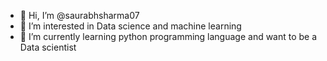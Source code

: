 - 👋 Hi, I’m @saurabhsharma07
- 👀 I’m interested in Data science and machine learning 
- 🌱 I’m currently learning python programming language and want to be a Data scientist
  

<!---
saurabhsharma07/saurabhsharma07 is a ✨ special ✨ repository because its `README.md` (this file) appears on your GitHub profile.
You can click the Preview link to take a look at your changes.
--->
